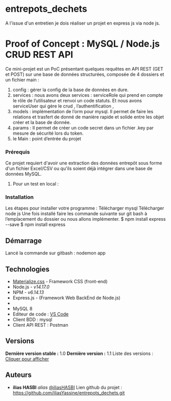 # entrepots_dechets
A l'issue d'un entretien je dois réaliser un projet en express js via node js.

# Proof of Concept : MySQL / Node.js CRUD REST API
 

Ce mini-projet est un PoC présentant quelques requêtes en API REST (GET et POST) sur une base de données structurées, composée de 4 dossiers et un fichier main : 
1.  config : gérer la config de la base de données en dure.
2. services : nous avons deux services : serviceRole qui prend en compte le rôle de l’utilisateur et renvoi un code statuts. Et nous avons serviceUser qui gère le crud , l’authentification ,  
3. models : implémentation de l’orm pour mysql. Il permet de faire les relations et trasfert de donné de manière rapide et solide entre les objet créer et la base de donnée.
4. params : Il permet de créer un code secret dans un fichier .key par mesure de sécurité lors du token.
5. le Main : point d’entrée du projet


### Prérequis

Ce projet requiert d'avoir une extraction des données entrepôt sous forme d'un fichier Excel/CSV ou qu'ils soient déjà intégrer dans une base de données MySQL. 
1. Pour un test en local :

### Installation

Les étapes pour installer votre programme :
Télécharger mysql 
Télécharger node js 
Une fois installé faire les commande suivante sur git bash à l’emplacement du dossier ou nous allons implémenter. 
$ npm install express --save
$ npm install express



## Démarrage
Lancé la commande sur gitbash : nodemon app
## Technologies
* [Materialize.css](http://materializecss.com) - Framework CSS (front-end)
* Node.js - _v14.17.0_
* NPM - _v6.14.13_
* Express.js - (Framework Web BackEnd de Node.js)
* 
* MySQL 8 
* Editeur de code : [VS Code](https://code.visualstudio.com/)
* Client BDD : mysql
* Client API REST : Postman


## Versions

**Dernière version stable :** 1.0
**Dernière version :** 1.1
Liste des versions : [Cliquer pour afficher](https://github.com/your/project-name/tags)

## Auteurs
* **ilias HASBI** _alias_ [@iliasHASBI](https://github.com/ilias_hasbi)
Lien github du projet : https://github.com/iliasYassine/entrepots_dechets.git
